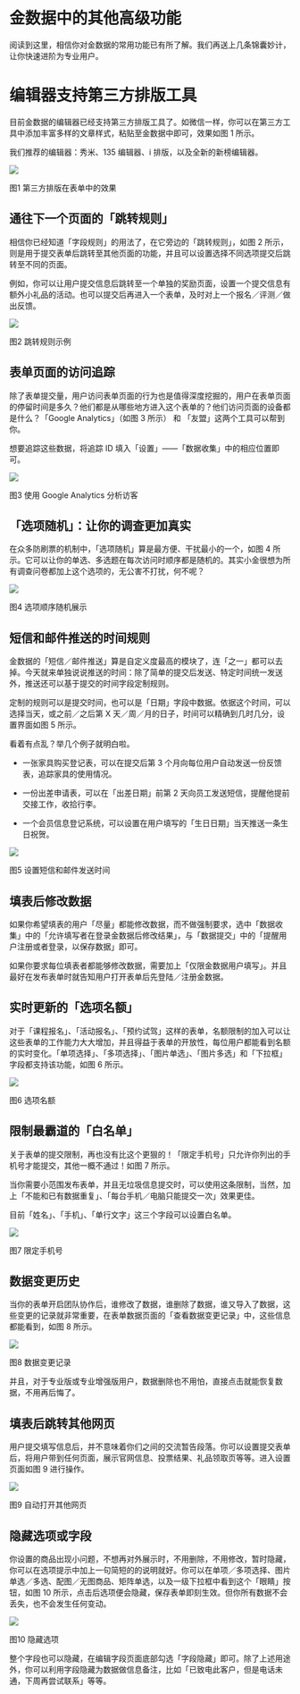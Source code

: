# 金数据中的其他高级功能

阅读到这里，相信你对金数据的常用功能已有所了解。我们再送上几条锦囊妙计，让你快速进阶为专业用户。

# **编辑器支持第三方排版工具**

目前金数据的编辑器已经支持第三方排版工具了。如微信一样，你可以在第三方工具中添加丰富多样的文章样式，粘贴至金数据中即可，效果如图 1 所示。

我们推荐的编辑器：秀米、135 编辑器、i 排版，以及全新的新榜编辑器。

![](http://mmbiz.qpic.cn/mmbiz/3xSOlqCbovtu1X0wdlqVswm3wMUmNKtTXMOP4Qq86M40dK2eziaAzhrmuz1xIdCMvMSntNC4ONyn8yibDD65NThg/640?wx_fmt=png&&wxfrom=5&wx_lazy=1)

图1 第三方排版在表单中的效果

## **通往下一个页面的「跳转规则」**

相信你已经知道「字段规则」的用法了，在它旁边的「跳转规则」，如图 2 所示，则是用于提交表单后跳转至其他页面的功能，并且可以设置选择不同选项提交后跳转至不同的页面。

例如，你可以让用户提交信息后跳转至一个单独的奖励页面，设置一个提交信息有额外小礼品的活动。也可以提交后再进入一个表单，及时对上一个报名／评测／做出反馈。

![](http://mmbiz.qpic.cn/mmbiz/3xSOlqCbovtu1X0wdlqVswm3wMUmNKtTF54ia6v7hOgXfx6yN3wAGYiaOAwYZTV4RT6icwibANveQib7iada3u6RNYgQ/640?wx_fmt=png&&wxfrom=5&wx_lazy=1)

图2 跳转规则示例

## **表单页面的访问追踪**

除了表单提交量，用户访问表单页面的行为也是值得深度挖掘的，用户在表单页面的停留时间是多久？他们都是从哪些地方进入这个表单的？他们访问页面的设备都是什么？「Google Analytics」（如图 3 所示） 和 「友盟」这两个工具可以帮到你。

想要追踪这些数据，将追踪 ID 填入「设置」——「数据收集」中的相应位置即可。

![](http://mmbiz.qpic.cn/mmbiz/3xSOlqCbovtu1X0wdlqVswm3wMUmNKtTAkfzYInJfg9UR8ic3svUSncfFmG0B0FyyaJDlsI0ewZA0wibIvUrPGxA/640?wx_fmt=png&&wxfrom=5&wx_lazy=1)

图3 使用 Google Analytics 分析访客

## **「选项随机」：让你的调查更加真实**

在众多防刷票的机制中，「选项随机」算是最方便、干扰最小的一个，如图 4 所示。它可以让你的单选、多选题在每次访问时顺序都是随机的。其实小金很想为所有调查问卷都加上这个选项的，无公害不打扰，何不呢？

![](http://mmbiz.qpic.cn/mmbiz/3xSOlqCbovtu1X0wdlqVswm3wMUmNKtTv6jXZfbRb1BNKOXslT4L0hxWzsw3Sa4rWwLdXHNDAC1VIrbJHDNlCw/640?wx_fmt=png&&wxfrom=5&wx_lazy=1)

图4 选项顺序随机展示

## **短信和邮件推送的时间规则**

金数据的「短信／邮件推送」算是自定义度最高的模块了，连「之一」都可以去掉。今天就来单独说说推送的时间：除了简单的提交后发送、特定时间统一发送外，推送还可以基于提交的时间字段定制规则。

定制的规则可以是提交时间，也可以是「日期」字段中数据。依据这个时间，可以选择当天，或之前／之后第 X 天／周／月的日子，时间可以精确到几时几分，设置界面如图 5 所示。

看着有点乱？举几个例子就明白啦。

* 一张家具购买登记表，可以在提交后第 3 个月向每位用户自动发送一份反馈表，追踪家具的使用情况。

* 一份出差申请表，可以在「出差日期」前第 2 天向员工发送短信，提醒他提前交接工作，收拾行李。

* 一个会员信息登记系统，可以设置在用户填写的「生日日期」当天推送一条生日祝贺。


![](http://mmbiz.qpic.cn/mmbiz/3xSOlqCbovtu1X0wdlqVswm3wMUmNKtT7wmsgX9cUrT7nQh1KEtP6RJTy2y3qBrNEf0rhQWibz2XdhIibA7RyQ5w/640?wx_fmt=png&&wxfrom=5&wx_lazy=1)

图5 设置短信和邮件发送时间

## **填表后修改数据**

如果你希望填表的用户「尽量」都能修改数据，而不做强制要求，选中「数据收集」中的「允许填写者在登录金数据后修改结果」，与「数据提交」中的「提醒用户注册或者登录，以保存数据」即可。

如果你要求每位填表者都能够修改数据，需要加上「仅限金数据用户填写」。并且最好在发布表单时就告知用户打开表单后先登陆／注册金数据。

## **实时更新的「选项名额」**

对于「课程报名」、「活动报名」、「预约试驾」这样的表单，名额限制的加入可以让这些表单的工作能力大大增加，并且得益于表单的开放性，每位用户都能看到名额的实时变化。「单项选择」、「多项选择」、「图片单选」、「图片多选」和「下拉框」字段都支持该功能，如图 6 所示。

![](http://mmbiz.qpic.cn/mmbiz/3xSOlqCbovtu1X0wdlqVswm3wMUmNKtTx13gasX0icXHibTibZwoX6IJFT70Ygg1dabNNPC7hVibK6UnXYZREzUF3w/640?wx_fmt=png&&wxfrom=5&wx_lazy=1)

图6 选项名额

## **限制最霸道的「白名单」**

关于表单的提交限制，再也没有比这个更狠的！「限定手机号」只允许你列出的手机号才能提交，其他一概不通过！如图 7 所示。

当你需要小范围发布表单，并且无垃圾信息提交时，可以使用这条限制，当然，加上「不能和已有数据重复」、「每台手机／电脑只能提交一次」效果更佳。

目前「姓名」、「手机」、「单行文字」这三个字段可以设置白名单。

![](http://mmbiz.qpic.cn/mmbiz/3xSOlqCbovtu1X0wdlqVswm3wMUmNKtTV9rSHXM6vPb462jx7hBNRptbEWicbHuY16icAoRpkMLTOIbrIc7W79Zw/640?wx_fmt=png&&wxfrom=5&wx_lazy=1)

图7 限定手机号

## **数据变更历史**

当你的表单开启团队协作后，谁修改了数据，谁删除了数据，谁又导入了数据，这些变更的记录就非常重要，在表单数据页面的「查看数据变更记录」中，这些信息都能看到，如图 8 所示。

![](http://mmbiz.qpic.cn/mmbiz/3xSOlqCbovtu1X0wdlqVswm3wMUmNKtTib0TlnkBEesv6EjEiaM3CP2oKhtkDxibcQhpWS6H3u592Q0CgOyagtQng/640?wx_fmt=png&&wxfrom=5&wx_lazy=1)

图8 数据变更记录

并且，对于专业版或专业增强版用户，数据删除也不用怕，直接点击就能恢复数据，不用再后悔了。

## **填表后跳转其他网页**

用户提交填写信息后，并不意味着你们之间的交流暂告段落。你可以设置提交表单后，将用户带到任何页面，展示官网信息、投票结果、礼品领取页等等。进入设置页面如图 9 进行操作。

![](https://o1cqumdwn.qnssl.com/assets/file/821/________.png)

图9 自动打开其他网页

## 隐藏选项或字段

你设置的商品出现小问题，不想再对外展示时，不用删除，不用修改，暂时隐藏，你可以在选项提示中加上一句简短的的说明就好。你可以在单项／多项选择、图片单选／多选、配图／无图商品、矩阵单选，以及一级下拉框中看到这个「眼睛」按钮，如图 10 所示，点击后选项便会隐藏，保存表单即刻生效。但你所有数据不会丢失，也不会发生任何变动。

![](https://blog.jinshuju.net/content/images/2016/04/-----blog-1.jpg)

图10 隐藏选项

整个字段也可以隐藏，在编辑字段页面底部勾选「字段隐藏」即可。除了上述用途外，你可以利用字段隐藏为数据做信息备注，比如「已致电此客户，但是电话未通，下周再尝试联系」等等。

